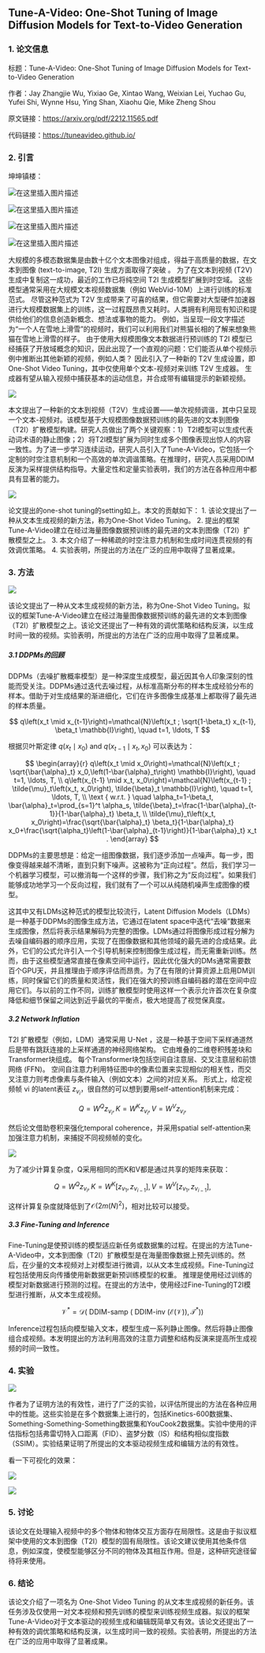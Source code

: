 ## Tune-A-Video: One-Shot Tuning of Image Diffusion Models for Text-to-Video Generation

### 1. 论文信息

标题：Tune-A-Video: One-Shot Tuning of Image Diffusion Models for Text-to-Video Generation

作者：Jay Zhangjie Wu, Yixiao Ge, Xintao Wang, Weixian Lei, Yuchao Gu, Yufei Shi, Wynne Hsu, Ying Shan, Xiaohu Qie, Mike Zheng Shou

原文链接：https://arxiv.org/pdf/2212.11565.pdf

代码链接：https://tuneavideo.github.io/

### 2. 引言

坤坤镇楼：

![在这里插入图片描述](https://img-blog.csdnimg.cn/dc6046e3c85746c09e7fa77280cdb334.gif#pic_center)

![在这里插入图片描述](https://img-blog.csdnimg.cn/f1c6936945ab4f9ea98495ffa87245b9.gif#pic_center)

![在这里插入图片描述](https://img-blog.csdnimg.cn/6354cd08981247038984c0fbb3812374.gif#pic_center)

![在这里插入图片描述](https://img-blog.csdnimg.cn/28eedc7bc4a649bb9224ca2f5a6d7fcb.gif#pic_center)


大规模的多模态数据集是由数十亿个文本图像对组成，得益于高质量的数据，在文本到图像 (text-to-image, T2I) 生成方面取得了突破 。 为了在文本到视频 (T2V) 生成中复制这一成功，最近的工作已将纯空间 T2I 生成模型扩展到时空域。 这些模型通常采用在大规模文本视频数据集（例如 WebVid-10M）上进行训练的标准范式。 尽管这种范式为 T2V 生成带来了可喜的结果，但它需要对大型硬件加速器进行大规模数据集上的训练，这一过程既昂贵又耗时。人类拥有利用现有知识和提供给他们的信息创造新概念、想法或事物的能力。 例如，当呈现一段文字描述为“一个人在雪地上滑雪”的视频时，我们可以利用我们对熊猫长相的了解来想象熊猫在雪地上滑雪的样子。 由于使用大规模图像文本数据进行预训练的 T2I 模型已经捕获了开放域概念的知识，因此出现了一个直观的问题：它们能否从单个视频示例中推断出其他新颖的视频，例如人类？ 因此引入了一种新的 T2V 生成设置，即 One-Shot Video Tuning，其中仅使用单个文本-视频对来训练 T2V 生成器。 生成器有望从输入视频中捕获基本的运动信息，并合成带有编辑提示的新颖视频。

![](https://img-blog.csdnimg.cn/011f8544a0104b99ba2d95b72fe76d38.png)

本文提出了一种新的文本到视频（T2V）生成设置——单次视频调谐，其中只呈现一个文本-视频对。该模型基于大规模图像数据预训练的最先进的文本到图像（T2I）扩散模型构建。研究人员做出了两个关键观察：1）T2I模型可以生成代表动词术语的静止图像；2）将T2I模型扩展为同时生成多个图像表现出惊人的内容一致性。为了进一步学习连续运动，研究人员引入了Tune-A-Video，它包括一个定制的时空注意机制和一个高效的单次调谐策略。在推理时，研究人员采用DDIM反演为采样提供结构指导。大量定性和定量实验表明，我们的方法在各种应用中都具有显著的能力。

![](https://img-blog.csdnimg.cn/8a6506f70200470e9534c7fa9b49532d.png)

论文提出的one-shot tuning的setting如上。本文的贡献如下： 1. 该论文提出了一种从文本生成视频的新方法，称为One-Shot Video Tuning。 2. 提出的框架Tune-A-Video建立在经过海量图像数据预训练的最先进的文本到图像（T2I）扩散模型之上。 3. 本文介绍了一种稀疏的时空注意力机制和生成时间连贯视频的有效调优策略。 4. 实验表明，所提出的方法在广泛的应用中取得了显著成果。

### 3. 方法

![](https://img-blog.csdnimg.cn/22c34834aa084534a0fe0fc2dc00bb38.png)

该论文提出了一种从文本生成视频的新方法，称为One-Shot Video Tuning。拟议的框架Tune-A-Video建立在经过海量图像数据预训练的最先进的文本到图像（T2I）扩散模型之上。该论文还提出了一种有效的调优策略和结构反演，以生成时间一致的视频。实验表明，所提出的方法在广泛的应用中取得了显著成果。

##### 3.1 DDPMs的回顾

DDPMs（去噪扩散概率模型）是一种深度生成模型，最近因其令人印象深刻的性能而受关注。DDPMs通过迭代去噪过程，从标准高斯分布的样本生成经验分布的样本。借助于对生成结果的渐进细化，它们在许多图像生成基准上都取得了最先进的样本质量。

$$
q\left(x_t \mid x_{t-1}\right)=\mathcal{N}\left(x_t ; \sqrt{1-\beta_t} x_{t-1}, \beta_t \mathbb{I}\right), \quad t=1, \ldots, T
$$

根据贝叶斯定律 $q\left(x_t \mid x_0\right)$ and $q\left(x_{t-1} \mid x_t, x_0\right)$ 可以表达为：

$$
\begin{array}{r}
q\left(x_t \mid x_0\right)=\mathcal{N}\left(x_t ; \sqrt{\bar{\alpha}_t} x_0,\left(1-\bar{\alpha}_t\right) \mathbb{I}\right), \quad t=1, \ldots, T, \\
q\left(x_{t-1} \mid x_t, x_0\right)=\mathcal{N}\left(x_{t-1} ; \tilde{\mu}_t\left(x_t, x_0\right), \tilde{\beta}_t \mathbb{I}\right), \quad t=1, \ldots, T, \\
\text { w.r.t. } \quad \alpha_t=1-\beta_t, \bar{\alpha}_t=\prod_{s=1}^t \alpha_s, \tilde{\beta}_t=\frac{1-\bar{\alpha}_{t-1}}{1-\bar{\alpha}_t} \beta_t, \\
\tilde{\mu}_t\left(x_t, x_0\right)=\frac{\sqrt{\bar{\alpha}_t} \beta_t}{1-\bar{\alpha}_t} x_0+\frac{\sqrt{\alpha_t}\left(1-\bar{\alpha}_{t-1}\right)}{1-\bar{\alpha}_t} x_t .
\end{array}
$$

DDPMs的主要思想是：给定一组图像数据，我们逐步添加一点噪声。每一步，图像变得越来越不清晰，直到只剩下噪声。这被称为“正向过程”。然后，我们学习一个机器学习模型，可以撤消每一个这样的步骤，我们称之为“反向过程”。如果我们能够成功地学习一个反向过程，我们就有了一个可以从纯随机噪声生成图像的模型。

这其中又有LDMs这种范式的模型比较流行，Latent Diffusion Models（LDMs）是一种基于DDPMs的图像生成方法，它通过在latent space中迭代“去噪”数据来生成图像，然后将表示结果解码为完整的图像。LDMs通过将图像形成过程分解为去噪自编码器的顺序应用，实现了在图像数据和其他领域的最先进的合成结果。此外，它们的公式允许引入一个引导机制来控制图像生成过程，而无需重新训练。然而，由于这些模型通常直接在像素空间中运行，因此优化强大的DMs通常需要数百个GPU天，并且推理由于顺序评估而昂贵。为了在有限的计算资源上启用DM训练，同时保留它们的质量和灵活性，我们在强大的预训练自编码器的潜在空间中应用它们。与以前的工作不同，训练扩散模型时使用这样一个表示允许首次在复杂度降低和细节保留之间达到近乎最优的平衡点，极大地提高了视觉保真度。

##### 3.2 Network Inflation

T2I 扩散模型（例如，LDM）通常采用 U-Net ，这是一种基于空间下采样通道然后是带有跳跃连接的上采样通道的神经网络架构。 它由堆叠的二维卷积残差块和Transformer块组成。 每个Transformer块包括空间自注意层、交叉注意层和前馈网络 (FFN)。 空间自注意力利用特征图中的像素位置来实现相似的相关性，而交叉注意力则考虑像素与条件输入（例如文本）之间的对应关系。 形式上，给定视频帧 vi 的latent表征 $z_{v_i}$，很自然的可以想到要用self-attention机制来完成：

$$
Q=W^Q z_{v_i}, K=W^K z_{v_i}, V=W^V z_{v_i},
$$

然后论文借助卷积来强化temporal coherence，并采用spatial self-attention来加强注意力机制，来捕捉不同视频帧的变化。

![](https://img-blog.csdnimg.cn/e2ba58fcb8b24ae4a91baf7aa66b8fba.png)

为了减少计算复杂度，Q采用相同的而K和V都是通过共享的矩阵来获取：

$$
Q=W^Q z_{v_i}, K=W^K\left[z_{v_1}, z_{v_{i-1}}\right], V=W^V\left[z_{v_1}, z_{v_{i-1}}\right],
$$

这样计算复杂度就降低到了$\mathcal{O}\left(2 m(N)^2\right)$，相对比较可以接受。

##### 3.3 Fine-Tuning and Inference

Fine-Tuning是使预训练的模型适应新任务或数据集的过程。在提出的方法Tune-A-Video中，文本到图像（T2I）扩散模型是在海量图像数据上预先训练的。然后，在少量的文本视频对上对模型进行微调，以从文本生成视频。Fine-Tuning过程包括使用反向传播使用新数据更新预训练模型的权重。 推理是使用经过训练的模型对新数据进行预测的过程。在提出的方法中，使用经过Fine-Tuning的T2I模型进行推断，从文本生成视频。

$$
\mathcal{V}^*=\mathcal{D}\left(\text { DDIM-samp }\left(\text { DDIM-inv }(\mathcal{E}(\mathcal{V})), \mathcal{T}^*\right)\right)
$$

Inference过程包括向模型输入文本，模型生成一系列静止图像。然后将静止图像组合成视频。本发明提出的方法利用高效的注意力调整和结构反演来提高所生成视频的时间一致性。

### 4. 实验

![](https://img-blog.csdnimg.cn/631e157c04164eceb2c0d9b7c027e9ba.png)

作者为了证明方法的有效性，进行了广泛的实验，以评估所提出的方法在各种应用中的性能。这些实验是在多个数据集上进行的，包括Kinetics-600数据集、Something-Something-Something数据集和YouCook2数据集。实验中使用的评估指标包括弗雷切特入口距离（FID）、盗梦分数（IS）和结构相似度指数（SSIM）。实验结果证明了所提出的文本驱动视频生成和编辑方法的有效性。

看一下可视化的效果：

![](https://img-blog.csdnimg.cn/b08386d1f7b348d69cac5d70810772cb.png)

![](https://img-blog.csdnimg.cn/3dfc612494d9474d8f3c7f41e000e08c.png)

### 5. 讨论

该论文在处理输入视频中的多个物体和物体交互方面存在局限性。这是由于拟议框架中使用的文本到图像（T2I）模型的固有局限性。该论文建议使用其他条件信息，例如深度，使模型能够区分不同的物体及其相互作用。但是，这种研究途径留待将来使用。

### 6. 结论

该论文介绍了一项名为 One-Shot Video Tuning 的从文本生成视频的新任务。该任务涉及仅使用一对文本视频和预先训练的模型来训练视频生成器。拟议的框架Tune-A-Video对于文本驱动的视频生成和编辑既简单又有效。该论文还提出了一种有效的调优策略和结构反演，以生成时间一致的视频。实验表明，所提出的方法在广泛的应用中取得了显著成果。

